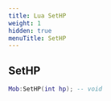 ```yaml
---
title: Lua SetHP
weight: 1
hidden: true
menuTitle: SetHP
---
```

## SetHP
```lua
Mob:SetHP(int hp); -- void
```